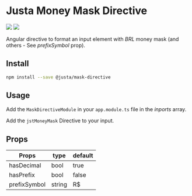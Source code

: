 # Justa Money Mask Directive

![](https://img.shields.io/bundlephobia/minzip/@justa/mask-directive.svg?style=flat-square) ![](https://img.shields.io/bundlephobia/min/@justa/mask-directive.svg?style=flat-square)

Angular directive to format an input element with _BRL_ money mask (and others - See _prefixSymbol_ prop).

## Install

```bash
npm install --save @justa/mask-directive
```

## Usage

Add the `MaskDirectiveModule` in your `app.module.ts` file in the _inports_ array.

Add the `jstMoneyMask` Directive to your input.

## Props

| Props | type | default |
|-------|------|---------|
| hasDecimal | bool | true |
| hasPrefix | bool | false |
| prefixSymbol | string | R$ |
